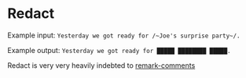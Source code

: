 # Redact

Example input:
`Yesterday we got ready for /~Joe's surprise party~/.`

Example output:
`Yesterday we got ready for █████ ████████ █████.`

Redact is very very heavily indebted to [remark-comments](https://github.com/zestedesavoir/zmarkdown/tree/master/packages/remark-comments)
